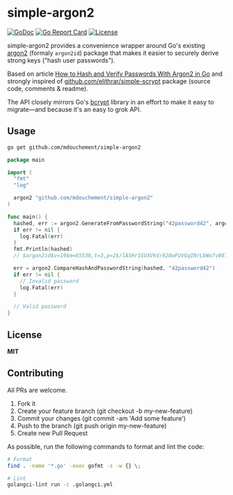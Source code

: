 # simple-argon2

[![GoDoc](https://img.shields.io/badge/godoc-reference-blue.svg)](https://pkg.go.dev/github.com/mdouchement/simple-argon2)
[![Go Report Card](https://goreportcard.com/badge/github.com/mdouchement/simple-argon2)](https://goreportcard.com/report/github.com/mdouchement/simple-argon2)
[![License](https://img.shields.io/github/license/mdouchement/simple-argon2.svg)](http://opensource.org/licenses/MIT)

simple-argon2 provides a convenience wrapper around Go's existing [argon2](http://golang.org/x/crypto/argon2) (formaly `argon2id`) package that makes it easier to securely derive strong keys ("hash user passwords").

Based on article [How to Hash and Verify Passwords With Argon2 in Go](https://www.alexedwards.net/blog/how-to-hash-and-verify-passwords-with-argon2-in-go) and strongly inspired of [github.com/elithrar/simple-scrypt](https://github.com/elithrar/simple-scrypt) package (source code, comments & readme).

The API closely mirrors Go's [bcrypt](http://golang.org/x/crypto/bcrypt) library in an effort to make it easy to migrate—and because it's an easy to grok API.

## Usage

```sh
go get github.com/mdouchement/simple-argon2
```

```go
package main

import (
  "fmt"
  "log"

  argon2 "github.com/mdouchement/simple-argon2"
)

func main() {
  hashed, err := argon2.GenerateFromPasswordString("42password42", argon2.Default)
  if err != nil {
    log.Fatal(err)
  }
  fmt.Println(hashed)
  // $argon2id$v=19$m=65536,t=3,p=2$/lASHr1GVXVkV/628wFUVGqINrLbWo7v86TjaooJmUY$igyAvrODju4SsBSefcYOzMaLl9xGjSkjsY1tnaKaTxk

  err = argon2.CompareHashAndPasswordString(hashed, "42password42")
  if err != nil {
    // Invalid password
    log.Fatal(err)
  }

  // Valid password
}
```

## License

**MIT**

## Contributing

All PRs are welcome.

1. Fork it
2. Create your feature branch (git checkout -b my-new-feature)
3. Commit your changes (git commit -am 'Add some feature')
5. Push to the branch (git push origin my-new-feature)
6. Create new Pull Request

As possible, run the following commands to format and lint the code:

```sh
# Format
find . -name '*.go' -exec gofmt -s -w {} \;

# Lint
golangci-lint run -c .golangci.yml
```
